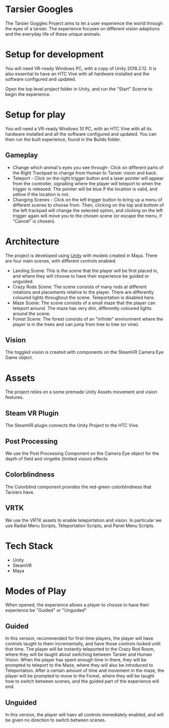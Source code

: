 # Tarsier Googles
The Tarsier Goggles Project aims to let a user experience the world through the eyes of a tarsier. The experience focuses on different vision adaptions and the everyday life of these unique animals.

# Setup for development

You will need VR-ready Windows PC, with a copy of Unity 2018.2.12. It is also essential to have an HTC Vive with all hardware installed and the software configured and updated. 

Open the top level project folder in Unity, and run the "Start" Scerne to begin the experience.

# Setup for play

You will need a VR-ready Windows 10 PC, with an HTC Vive with all its hardware installed and all the software configured and updated.
You can then run the built experience, found in the Builds folder. 

## Gameplay
* Change which animal's eyes you see through- Click on different parts of the Right Trackpad to change from Human to Tarsier vision and back.
* Teleport - Click on the right trigger button and a laser pointer will appear from the controller, signalling where the player will teleport to when the trigger is released. The pointer will be blue if the location is valid, and yellow if the location is not.
* Changing Scenes - Click on the left trigger button to bring up a menu of different scenes to choose from. Then, clicking on the top and bottom of the left trackpad will change the selected option, and clicking on the left trigger again will move you to the chosen scene (or escape the menu, if "Cancel" is chosen).

# Architecture
The project is developed using [Unity](https://unity3d.com/) with models created in Maya.
There are four main scenes, with different controls enabled.

* Landing Scene: This is the scene that the player will be first placed in, and where they will choose to have their experience be guided or unguided.
* Crazy Rods Scene: The scene consists of many rods at different rotations and placements relative to the player. There are differently coloured lights throughout the scene. Teleportation is disabled here.
* Maze Scene: The scene consists of a small maze that the player can teleport around. The maze has very dim, differently coloured lights around the scene.
* Forest Scene: The forest consists of an "infinite" environment where the player is in the trees and can jump from tree to tree (or vine). 

## Vision
The toggled vision is created with components on the SteamVR Camera Eye Game object.

# Assets
The project relies on a some premade Unity Assets movement and vision features.

## Steam VR Plugin
The SteamVR plugin connects the Unity Project to the HTC Vive. 

## Post Processing
We use the Post Processing Component on the Camera Eye object for the depth of field and vingette (limited vision) effects

## Colorblindness
The Colorblind component provides the red-green colorblindness that Tarsiers have.

## VRTK
We use the VRTK assets to enable teleportation and vision. In particular we use Radial Menu Scripts, Teleportation Scripts, and Panel Menu Scripts.

# Tech Stack
- Unity
- SteamVR
- Maya

# Modes of Play
When opened, the experience allows a player to choose to have their experience be "Guided" or "Unguided"

## Guided
In this version, recommended for first-time players, the player will have controls taught to them incrementally, and have those controls locked until that time. The player will be instantly teleported to the Crazy Rod Room, where they will be taught about switching between Tarsier and Human Vision. When the player has spent enough time in there, they will be prompted to teleport to the Maze, where they will also be introduced to Teleportation. After a certain amount of time and movement in the maze, the player will be prompted to move to the Forest, where they will be taught how to switch between scenes, and the guided part of the experience will end.

## Unguided
In this version, the player will haev all controls immediately enabled, and will be given no direction to switch between scenes.
